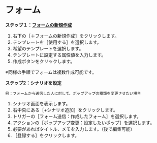# フォーム  
**ステップ１：[フォームの新規作成](https://happi.net/blog/%e3%83%95%e3%82%a9%e3%83%bc%e3%83%a0%e3%82%92%e6%96%b0%e8%a6%8f%e4%bd%9c%e6%88%90%e3%81%99%e3%82%8b/?preview_id=2194&preview_nonce=174f6a848f&preview=true)**  
1. 右下の［＋フォームの新規作成］をクリックします。  
1. テンプレートを［使用する］を選択します。  
1. 希望のテンプレートを選択します。  
1. テンプレートに設定する属性値を入力します。  
1. 作成ボタンをクリックします。  

※同様の手順でフォームは複数作成可能です。

**ステップ2：シナリオを設定**  

```
例：フォームから送信した人に対して、ポップアップの種類を変更させたい場合  
```

1. シナリオ画面を表示します。  
1. 右中央にある［+シナリオ追加］をクリックします。  
1. トリガーの［フォーム送信：作成したフォーム］を選択します。  
1. アクションの［ポップアップ変更：設定したいポップ］を選択します。  
1. 必要があればタイトル、メモを入力します。（後で編集可能）  
1. ［登録する］をクリックします。  
